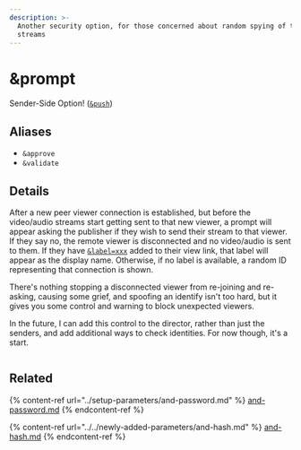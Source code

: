 ```yaml
---
description: >-
  Another security option, for those concerned about random spying of their
  streams
---
```


# \&prompt

Sender-Side Option! ([`&push`](../../source-settings/push.md))

## Aliases

* `&approve`
* `&validate`

## Details

After a new peer viewer connection is established, but before the video/audio streams start getting sent to that new viewer, a prompt will appear asking the publisher if they wish to send their stream to that viewer. If they say no, the remote viewer is disconnected and no video/audio is sent to them. If they have [`&label=xxx`](../../general-settings/label.md) added to their view link, that label will appear as the display name. Otherwise, if no label is available, a random ID representing that connection is shown.

There's nothing stopping a disconnected viewer from re-joining and re-asking, causing some grief, and spoofing an identify isn't too hard, but it gives you some control and warning to block unexpected viewers.

In the future, I can add this control to the director, rather than just the senders, and add additional ways to check identities. For now though, it's a start.

<figure><img src="../../.gitbook/assets/image (117) (1).png" alt=""><figcaption></figcaption></figure>

## Related

{% content-ref url="../setup-parameters/and-password.md" %}
[and-password.md](../setup-parameters/and-password.md)
{% endcontent-ref %}

{% content-ref url="../../newly-added-parameters/and-hash.md" %}
[and-hash.md](../../newly-added-parameters/and-hash.md)
{% endcontent-ref %}
